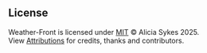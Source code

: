 <!-- start_framework_specific -->

<!-- Framework-specific notes go here -->

<!-- end_framework_specific -->

<!-- start_license -->

## License

Weather-Front is licensed under [MIT](https://github.com/Lissy93/weather-front/blob/main/LICENSE) © Alicia Sykes 2025.<br>
View [Attributions](https://github.com/Lissy93/weather-front?tab=readme-ov-file#attributions) for credits, thanks and contributors.

<!-- end_license -->